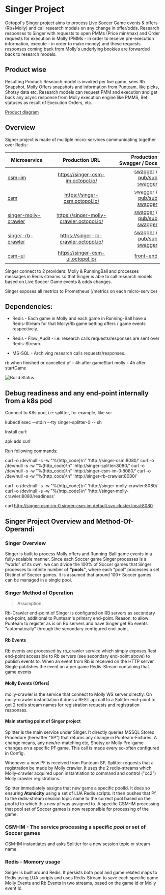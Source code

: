 # Singer Project

Octopol's Singer project aims to process Live Soccer Game events & offers (Rb+Molly) and call research
models on any change in offer/odds. Research responses to Singer with requests to open PMMs (Price min/max) and Order requests for execution in Molly (PMMs - in order to receive pre-execution information, execute - in order to make money) and these requests responses coming back from Molly's underlying bookies are forwarded back to research models.

## Product wise

Resulting Product: Research model is invoked per live game, sees Rb Snapshot, Molly Offers snapshots and information from Punteam, like picks, Shotsy data etc. Research models can request PMM and execution and get
back any async response from Molly execution engine like PMMS, Bet statuses as result of Execution Orders, etc.

[Product diagram](./packages/docs/singer-research-execution-overview-10-11-2021.md)

## Overview

Signer project is made of multiple micro-services communicating together over Redis:

| Microservice                                               |              Production URL              |                                                                                                                Production Swagger / Docs |
| ---------------------------------------------------------- | :--------------------------------------: | ---------------------------------------------------------------------------------------------------------------------------------------: |
| [csm-im](./packages/csm-im/README.md)                      |    https://singer-csm-im.octopol.io/     |               [swagger](https://singer-csm-im.octopol.io/api/docs/) / [pub/sub swagger](https://singer-csm-im.octopol.io/async-api/docs) |
| [csm](./packages/csm/README.md)                            |      https://singer-csm.octopol.io/      |                     [swagger](https://singer-csm.octopol.io/api/docs/) / [pub/sub swagger](https://singer-csm.octopol.io/async-api/docs) |
| [singer-molly-crawler](./packages/molly-crawler/README.md) | https://singer-molly-crawler.octopol.io/ | [swagger](https://singer-molly-crawler.octopol.io/api/docs/) / [pub/sub swagger](https://singer-molly-crawler.octopol.io/async-api/docs) |
| [singer-rb-crawler](./packages/rb-crawler/README.md)       |  https://singer-rb-crawler.octopol.io/   |       [swagger](https://singer-rb-crawler.octopol.io/api/docs/) / [pub/sub swagger](https://singer-rb-crawler.octopol.io/async-api/docs) |
| [csm-ui](./packages/csm-ui/README.md)                      |    https://singer-csm-ui.octopol.io/     |                                                                                           [front-end](https://singer-csm-ui.octopol.io/) |

Singer connect to 2 providers: Molly & RunningBall and processes messages in Redis streams so that Singer is able to call research models based on Live Soccer Game events & odds changes.

Singer exposes all metrics to Prometheus (/metrics on each micro-service)

## Dependencies:

- Redis - Each game in Molly and each game in Running-Ball have a Redis-Stream for that Molly/Rb game betting offers / game events respectively.

- Redis - Flow_Audit - i.e: research calls requests/responses are sent over Redis-Stream.
- MS-SQL - Archiving research calls requests/responses.

rb when finished or cancelled
pf - 4h after gameStart
molly - 4h after startGame

![Build Status](https://codebuild.eu-west-1.amazonaws.com/badges?uuid=eyJlbmNyeXB0ZWREYXRhIjoiSFJFdVBSRUlkenIxMTNwaVVEM1BjN2V5VC9WYmd0Qmc5YTMwdGhPWStsYW5PNkxCNFRPMUxXdmZ0ZVhNWk55L0V0WUVreWIzcVBVc25rZzhiK2xoSzdrPSIsIml2UGFyYW1ldGVyU3BlYyI6IkQ3Z0ZVemZSR3B2ZjFtcUsiLCJtYXRlcmlhbFNldFNlcmlhbCI6MX0%3D&branch=main)

## Debug readiness and any end-point internally from a k8s pod

Connect to K8s pod, i.e: splitter, for example, like so:

kubectl exec --stdin --tty singer-splitter-0 -- sh

Install curl:

apk add curl

Run following commands:

curl -o /dev/null -s -w "%{http_code}\n" 'http://singer-csm:8080/'
curl -o /dev/null -s -w "%{http_code}\n" 'http://singer-splitter:8080/'
curl -o /dev/null -s -w "%{http_code}\n" 'http://singer-csm-im-0:8080/'
curl -o /dev/null -s -w "%{http_code}\n" 'http://singer-rb-crawler:8080/'

curl -o /dev/null -s -w "%{http_code}\n" 'http://singer-molly-crawler:8080/'
curl -o /dev/null -s -w "%{http_code}\n" 'http://singer-molly-crawler:8080/readiness'

curl http://singer-csm-im-0.singer-csm-im.default.svc.cluster.local:8080

## Singer Project Overview and Method-Of-Operandi

### Singer Overview

Singer is built to process Molly offers and Running-Ball game events in a fully-scalable manner. Since each Soccer game Singer processes is a "world" of
its own, we can divide the 100% of Soccer games that Singer processes to infinite
number of **"pools"**, where each "pool" processes a set Distinct of Soccer games. It is assumed that around 100+ Soccer games can be managed in a single pool.

### Singer Method of Operation

> Assumption:

Rb-Crawler end-point of Singer is configured on RB servers as secondary
end-point, additional to Punteam's primary end-point. Reason: to allow Punteam to register as is on Rb servers and have Singer get Rb events "automatically" through
the secondary configured end-point.

#### Rb Events

Rb events are processed by rb_crawler service which simply exposes Rest end-point accessible to Rb servers (see secondary end-point above) to publish events to. When
an event from Rb is received on the HTTP server Single publishes the event on a per
game Redis-Stream containing that game events

#### Molly Events (Offers)

molly-crawler is the service that connect to Molly WS server directly. On molly-crawler instantiation it does a REST api call to a Splitter end-point to get 2 redis stream names for registration requests and registration responses.

#### Main starting point of Singer project

Splitter is the main service under Singer. It directly queries MSSQL Stored Procedure (hereafter "SP")
that returns any change in Punteam-Fixtures. A change means, any new/re-matching etc, Shotsy or Molly Pre-game changes on a specific PF game. This call is made every so-often configured in Config.

Whenever a new PF is received from Punteam SP, Splitter requests that a registration be made by Molly crawler. It uses the 2 redis-streams which Molly-crawler acquired upon instantiation to command and control ("cc2") Molly crawler registrations.

Splitter immediately assigns that new game a specific poolId. It does so ensuring **Atomicity** using a set of LUA Redis scripts.
It then pushes that Pf to the redis-stream session topic name to the correct pool based on the pool id to which this new pf was assigned to. A specific CSM-IM processing that pool set of Soccer games is now responsible for processing of the game.

### CSM-IM - The service processing a specific _pool_ or set of Soccer games

CSM-IM instantiates and asks Splitter for a new session topic or stream name.

### Redis - Momory usage

Singer is built around Redis. It persists both pool and game related maps to Redis using LUA scripts and uses Redis-Stream to save
each specific game Molly Events and Rb Events in two streams, based on the game id or Molly event Id.
